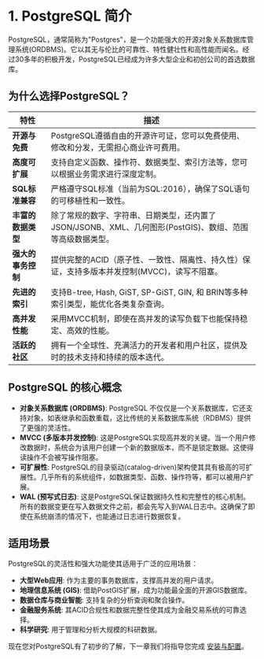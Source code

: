 # 1. PostgreSQL 简介

PostgreSQL，通常简称为"Postgres"，是一个功能强大的开源对象关系数据库管理系统(ORDBMS)。它以其无与伦比的可靠性、特性健壮性和高性能而闻名。经过30多年的积极开发，PostgreSQL已经成为许多大型企业和初创公司的首选数据库。

## 为什么选择PostgreSQL？

| 特性 | 描述 |
| --- | --- |
| **开源与免费** | PostgreSQL遵循自由的开源许可证，您可以免费使用、修改和分发，无需担心商业许可费用。 |
| **高度可扩展** | 支持自定义函数、操作符、数据类型、索引方法等，您可以根据业务需求进行深度定制。 |
| **SQL标准兼容** | 严格遵守SQL标准（当前为SQL:2016），确保了SQL语句的可移植性和一致性。 |
| **丰富的数据类型** | 除了常规的数字、字符串、日期类型，还内置了JSON/JSONB、XML、几何图形(PostGIS)、数组、范围等高级数据类型。 |
| **强大的事务控制** | 提供完整的ACID（原子性、一致性、隔离性、持久性）保证，支持多版本并发控制(MVCC)，读写不阻塞。 |
| **先进的索引** | 支持B-tree, Hash, GiST, SP-GiST, GIN, 和 BRIN等多种索引类型，能优化各类复杂查询。 |
| **高并发性能** | 采用MVCC机制，即使在高并发的读写负载下也能保持稳定、高效的性能。 |
| **活跃的社区** | 拥有一个全球性、充满活力的开发者和用户社区，提供及时的技术支持和持续的版本迭代。 |

## PostgreSQL 的核心概念

- **对象关系数据库 (ORDBMS)**: PostgreSQL 不仅仅是一个关系数据库，它还支持对象，如表继承和函数重载，这比传统的关系数据库系统（RDBMS）提供了更强的灵活性。
- **MVCC (多版本并发控制)**: 这是PostgreSQL实现高并发的关键。当一个用户修改数据时，系统会为该用户创建一个新的数据版本，而不是锁定数据。这使得读操作不会被写操作阻塞。
- **可扩展性**: PostgreSQL的目录驱动(catalog-driven)架构使其具有极高的可扩展性。几乎所有的系统组件，如数据类型、函数、操作符等，都可以被用户扩展。
- **WAL (预写式日志)**: 这是PostgreSQL保证数据持久性和完整性的核心机制。所有的数据变更在写入数据文件之前，都会先写入到WAL日志中。这确保了即使在系统崩溃的情况下，也能通过日志进行数据恢复。

## 适用场景

PostgreSQL的灵活性和强大功能使其适用于广泛的应用场景：

- **大型Web应用**: 作为主要的事务数据库，支撑高并发的用户请求。
- **地理信息系统 (GIS)**: 借助PostGIS扩展，成为功能最全面的开源GIS数据库。
- **数据仓库与商业智能**: 支持复杂的分析查询和聚合操作。
- **金融服务系统**: 其ACID合规性和数据完整性使其成为金融交易系统的可靠选择。
- **科学研究**: 用于管理和分析大规模的科研数据。

现在您对PostgreSQL有了初步的了解，下一章我们将指导您完成 [安装与配置](installation.md)。 